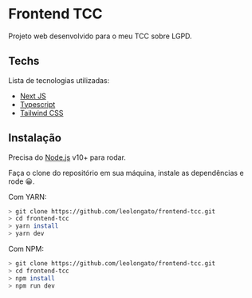 # Frontend TCC
Projeto web desenvolvido para o meu TCC sobre LGPD.
## Techs
Lista de tecnologias utilizadas:

- [Next JS](https://nextjs.org/)
- [Typescript](https://www.typescriptlang.org/)
- [Tailwind CSS](https://tailwindcss.com/)

## Instalação

Precisa do [Node.js](https://nodejs.org/) v10+ para rodar.

Faça o clone do repositório em sua máquina, instale as dependências e rode 😀.

Com YARN:
```sh
> git clone https://github.com/leolongato/frontend-tcc.git
> cd frontend-tcc
> yarn install
> yarn dev
```

Com NPM:
```sh
> git clone https://github.com/leolongato/frontend-tcc.git
> cd frontend-tcc
> npm install
> npm run dev
```